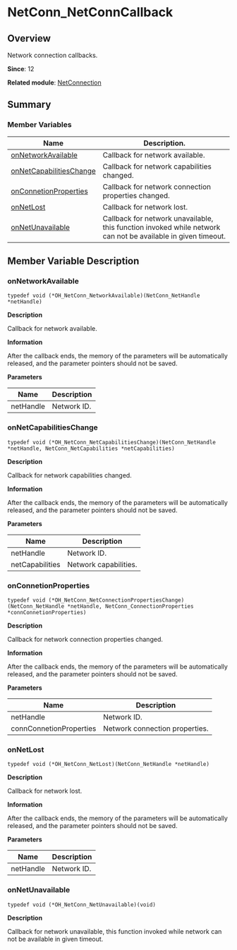 # NetConn_NetConnCallback

## Overview

Network connection callbacks.

**Since**: 12

**Related module**: [NetConnection](_net_connection.md)


## Summary


### Member Variables

| Name| Description.| 
| -------- | -------- |
| [onNetworkAvailable](#onnetworkavailable) | Callback for network available. |
| [onNetCapabilitiesChange](#onnetcapabilitieschange) | Callback for network capabilities changed. |
| [onConnetionProperties](#onconnetionproperties) | Callback for network connection properties changed. |
| [onNetLost](#onnetlost) | Callback for network lost. |
| [onNetUnavailable](#onnetunavailable) | Callback for network unavailable, this function invoked while network can not be available in given timeout. |


## Member Variable Description


### onNetworkAvailable

```
typedef void (*OH_NetConn_NetworkAvailable)(NetConn_NetHandle *netHandle)
```

**Description**

Callback for network available.

**Information**

After the callback ends, the memory of the parameters will be automatically released, and the parameter pointers should not be saved.

**Parameters**

| Name| Description| 
| -------- | -------- |
| netHandle | Network ID. |

### onNetCapabilitiesChange

```
typedef void (*OH_NetConn_NetCapabilitiesChange)(NetConn_NetHandle *netHandle, NetConn_NetCapabilities *netCapabilities)
```

**Description**

Callback for network capabilities changed.

**Information**

After the callback ends, the memory of the parameters will be automatically released, and the parameter pointers should not be saved.

**Parameters**

| Name| Description| 
| -------- | -------- |
| netHandle | Network ID. |
| netCapabilities | Network capabilities. |

### onConnetionProperties

```
typedef void (*OH_NetConn_NetConnectionPropertiesChange)(NetConn_NetHandle *netHandle, NetConn_ConnectionProperties *connConnetionProperties)
```

**Description**

Callback for network connection properties changed.

**Information**

After the callback ends, the memory of the parameters will be automatically released, and the parameter pointers should not be saved.

**Parameters**

| Name| Description| 
| -------- | -------- |
| netHandle | Network ID. |
| connConnetionProperties | Network connection properties. |

### onNetLost

```
typedef void (*OH_NetConn_NetLost)(NetConn_NetHandle *netHandle)
```

**Description**

Callback for network lost.

**Information**

After the callback ends, the memory of the parameters will be automatically released, and the parameter pointers should not be saved.

**Parameters**

| Name| Description| 
| -------- | -------- |
| netHandle | Network ID. |

### onNetUnavailable

```
typedef void (*OH_NetConn_NetUnavailable)(void)
```

**Description**

Callback for network unavailable, this function invoked while network can not be available in given timeout.
